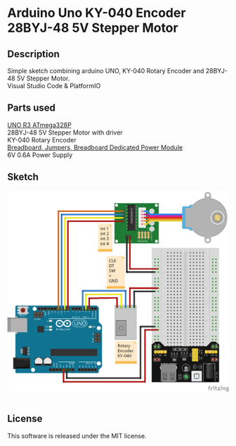 # Arduino Uno KY-040 Encoder 28BYJ-48 5V Stepper Motor

Description
-------

Simple sketch combining arduino UNO, KY-040 Rotary Encoder and 28BYJ-48 5V Stepper Motor. <br>
Visual Studio Code & PlatformIO

Parts used
-------

<a target='_blank' href='https://www.banggood.com/UNO-R3-ATmega328P-Development-Board-For-Arduino-No-Cable-p-964163.html?p=7V2908432685201401JL&custlinkid=172009' title='' >UNO R3 ATmega328P</a><br>
28BYJ-48 5V Stepper Motor with driver<br>
KY-040 Rotary Encoder<br>
<a target='_blank' href='https://www.banggood.com/MB-102-MB102-Solderless-Breadboard-Power-Supply-Jumper-Cable-Kits-Dupont-Wire-For-Arduino-p-933600.html?p=7V2908432685201401JL&custlinkid=172010' title='' >Breadboard, Jumpers, Breadboard Dedicated Power Module</a><br>
6V 0.6A Power Supply<br>

Sketch
-------

<img src="/FritzingSketch/Arduino Uno Encoder_bb.png" alt="My cool logo"/>
<br>
<br>

License
-------

This software is released under the MIT license.
